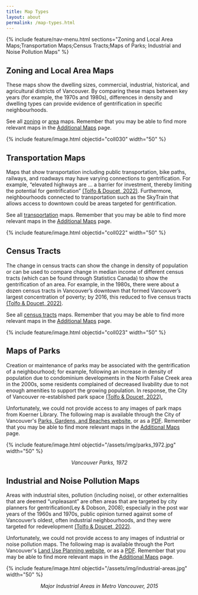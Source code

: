 ```yaml
---
title: Map Types
layout: about
permalink: /map-types.html
---
```


{% include feature/nav-menu.html sections="Zoning and Local Area Maps;Transportation Maps;Census Tracts;Maps of Parks; Industrial and Noise Pollution Maps" %}


## Zoning and Local Area Maps
These maps show the dwelling sizes, commercial, industrial, historical, and agricultural districts of Vancouver. By comparing these maps between key years (for example, the 1970s and 1980s), differences in density and dwelling types can provide evidence of gentrification in specific neighbourhoods. 

See all [zoning](/browse.html#zoning) or [area](/browse.html#local%20area) maps. Remember that you may be able to find more relevant maps in the [Additional Maps](/additional-maps.html) page.

{% include feature/image.html objectid="coll030" width="50" %}


## Transportation Maps
Maps that show transportation including public transportation, bike paths, railways, and roadways may have varying connections to gentrification. For example, “elevated highways are … a barrier for investment, thereby limiting the potential for gentrification” [(Tolfo & Doucet, 2022)](/citations.html). Furthermore, neighbourhoods connected to transportation such as the SkyTrain that allows access to downtown could be areas targeted for gentrification.

See all [transportation](/browse.html#transportation) maps. Remember that you may be able to find more relevant maps in the [Additional Maps](/additional-maps.html) page.

{% include feature/image.html objectid="coll022" width="50" %}

## Census Tracts
The change in census tracts can show the change in density of population or can be used to compare change in median income of different census tracts (which can be found through Statistics Canada) to show the gentrification of an area. For example, in the 1980s, there were about a dozen census tracts in Vancouver’s downtown that formed Vancouver’s largest concentration of poverty; by 2016, this reduced to five census tracts [(Tolfo & Doucet, 2022)](/citations.html).

See all [census tracts](/browse.html#census%20districts) maps. Remember that you may be able to find more relevant maps in the [Additional Maps](/additional-maps.html) page.

{% include feature/image.html objectid="coll023" width="50" %}


## Maps of Parks
Creation or maintenance of parks may be associated with the gentrification of a neighbourhood; for example, following an increase in density of population due to condominium developments in the North False Creek area in the 2000s, some residents complained of decreased livability due to not enough amenities to support the growing population. In response, the City of Vancouver re-established park space [(Tolfo & Doucet, 2022).](/citations.html)

Unfortunately, we could not provide access to any images of park maps from Koerner Library. The following map is available through the City of Vancouver's [Parks, Gardens, and Beaches website](https://vancouver.ca/parks-recreation-culture/parks-gardens-and-beaches.aspx), or as a [PDF](https://vancouver.ca/files/cov/parks-of-vancouver-1972.pdf). Remember that you may be able to find more relevant maps in the [Additional Maps](/additional-maps.html) page.

{% include feature/image.html objectid="/assets/img/parks_1972.jpg" width="50" %}
<center><i>Vancouver Parks, 1972</i></center>


## Industrial and Noise Pollution Maps
Areas with industrial sites, pollution (including noise), or other externalities that are deemed “unpleasant” are often areas that are targeted by city planners for gentrification(Ley & Dobson, 2008); especially in the post war years of the 1960s and 1970s, public opinion turned against some of Vancouver’s oldest, often industrial neighbourhoods, and they were targeted for redevelopment [(Tolfo & Doucet, 2022)](/citations.html). 

Unfortunately, we could not provide access to any images of industrial or noise pollution maps. The following map is available through the Port Vancouver's [Land Use Planning website](https://www.portvancouver.com/land/land-use-planning/), or as a [PDF](https://www.portvancouver.com/wp-content/uploads/2015/12/SiteEconomics-Study_MetroVancouver-Industrial-Land-Market.pdf). Remember that you may be able to find more relevant maps in the [Additional Maps](/additional-maps.html) page.


{% include feature/image.html objectid="/assets/img/industrial-areas.jpg" width="50" %}
<center><i>Major Industrial Areas in Metro Vancouver, 2015</i></center>
